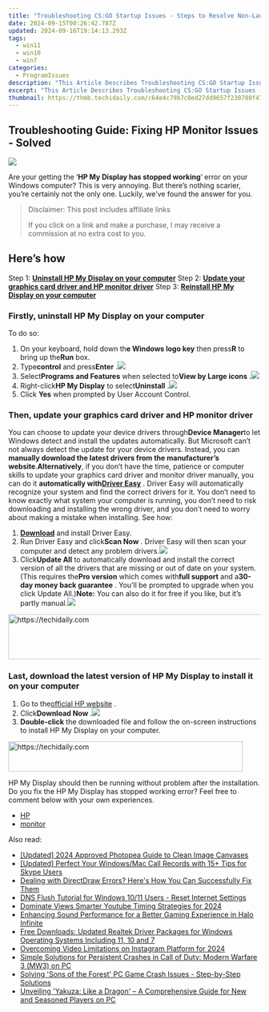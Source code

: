 ```yaml
---
title: "Troubleshooting CS:GO Startup Issues - Steps to Resolve Non-Launch"
date: 2024-09-15T00:26:42.787Z
updated: 2024-09-16T19:14:13.293Z
tags:
  - win11
  - win10
  - win7
categories:
  - ProgramIssues
description: "This Article Describes Troubleshooting CS:GO Startup Issues - Steps to Resolve Non-Launch"
excerpt: "This Article Describes Troubleshooting CS:GO Startup Issues - Steps to Resolve Non-Launch"
thumbnail: https://thmb.techidaily.com/c64e4c79b7c0ed27dd9657f230788f47fff39a2fe25d0191fd48add7ff7b93db.jpg
---
```


## Troubleshooting Guide: Fixing HP Monitor Issues - Solved

![](https://images.drivereasy.com/wp-content/uploads/2018/08/img_5b890090b92ec.png)

Are your getting the ‘**HP My Display has stopped working**‘ error on your Windows computer? This is very annoying. But there’s nothing scarier, you’re certainly not the only one. Luckily, we’ve found the answer for you.

>  Disclaimer: This post includes affiliate links
>
>  If you click on a link and make a purchase, I may receive a commission at no extra cost to you.
>

## Here’s how

Step 1: **[Uninstall HP My Display on your computer](https://tools.techidaily.com/drivereasy/download/)** Step 2: **[Update your graphics card driver and HP monitor driver](https://tools.techidaily.com/drivereasy/download/)** Step 3: **[Reinstall HP My Display on your computer](https://tools.techidaily.com/drivereasy/download/)**

### Firstly, uninstall HP My Display on your computer

To do so:

1. On your keyboard, hold down th**e Windows logo key** then press**R** to bring up the**Run** box.
2. Type**control** and press**Enter** .![](https://images.drivereasy.com/wp-content/uploads/2018/08/img_5b89010276b4b.png)
3. Select**Programs and Features** when selected to**View by Large icons** .![](https://images.drivereasy.com/wp-content/uploads/2018/08/img_5b890184befeb.jpg)
4. Right-click**HP My Display** to select**Uninstall** .![](https://images.drivereasy.com/wp-content/uploads/2018/08/img_5b8901cc8a421.jpg)
5. Click **Yes**  when prompted by User Account Control.

### Then, update your graphics card driver and HP monitor driver

You can choose to update your device drivers through**Device Manager**to let Windows detect and install the updates automatically. But Microsoft can’t not always detect the update for your device drivers. Instead, you can **manually download the latest drivers from the manufacturer’s website**.**Alternatively**, if you don’t have the time, patience or computer skills to update your graphics card driver and monitor driver manually, you can do it **automatically with[Driver Easy](https://tools.techidaily.com/drivereasy/download/)** . Driver Easy will automatically recognize your system and find the correct drivers for it. You don’t need to know exactly what system your computer is running, you don’t need to risk downloading and installing the wrong driver, and you don’t need to worry about making a mistake when installing. See how:

1. **[Download](https://tools.techidaily.com/drivereasy/download/)**  and install Driver Easy.
2. Run Driver Easy and click**Scan Now** . Driver Easy will then scan your computer and detect any problem drivers.![](https://images.drivereasy.com/wp-content/uploads/2018/08/img_5b874f241989c.jpg)
3. Click**Update All** to automatically download and install the correct version of all the drivers that are missing or out of date on your system. (This requires the**Pro version** which comes with**full support** and a**30-day money back guarantee** . You’ll be prompted to upgrade when you click Update All.)**Note:** You can also do it for free if you like, but it’s partly manual.![](https://images.drivereasy.com/wp-content/uploads/2018/08/img_5b890b1f40fe3.jpg)

<!-- affiliate ads begin -->
<a href="https://ephamedtechinc.pxf.io/c/5597632/2137211/26400" target="_top" id="2137211">
  <img src="//a.impactradius-go.com/display-ad/26400-2137211" border="0" alt="https://techidaily.com" width="728" height="90"/>
</a>
<img height="0" width="0" src="https://ephamedtechinc.pxf.io/i/5597632/2137211/26400" style="position:absolute;visibility:hidden;" border="0" />
<!-- affiliate ads end -->

### Last, download the latest version of HP My Display to install it on your computer

1. Go to the[official HP website](https://support.hp.com/us-en/drivers/selfservice/swdetails/hp-value-24-inch-displays/7274745/model/10402860/swItemId/vc-161857-1) .
2. Click**Download Now** .![](https://images.drivereasy.com/wp-content/uploads/2018/08/img_5b890786273c9.jpg)
3. **Double-click** the downloaded file and follow the on-screen instructions to install HP My Display on your computer.

<!-- affiliate ads begin -->
<a href="https://aligracehair.sjv.io/c/5597632/2115950/19272" target="_top" id="2115950">
  <img src="//a.impactradius-go.com/display-ad/19272-2115950" border="0" alt="https://techidaily.com" width="468" height="60"/>
</a>
<img height="0" width="0" src="https://aligracehair.sjv.io/i/5597632/2115950/19272" style="position:absolute;visibility:hidden;" border="0" />
<!-- affiliate ads end -->

HP My Display should then be running without problem after the installation. Do you fix the HP My Display has stopped working error? Feel free to comment below with your own experiences.

* [HP](https://tools.techidaily.com/drivereasy/download/)
* [monitor](https://tools.techidaily.com/drivereasy/download/)

<ins class="adsbygoogle"
     style="display:block"
     data-ad-format="autorelaxed"
     data-ad-client="ca-pub-7571918770474297"
     data-ad-slot="1223367746"></ins>

<ins class="adsbygoogle"
     style="display:block"
     data-ad-client="ca-pub-7571918770474297"
     data-ad-slot="8358498916"
     data-ad-format="auto"
     data-full-width-responsive="true"></ins>

<span class="atpl-alsoreadstyle">Also read:</span>
<div><ul>
<li><a href="https://article-files.techidaily.com/updated-2024-approved-photopea-guide-to-clean-image-canvases/"><u>[Updated] 2024 Approved Photopea Guide to Clean Image Canvases</u></a></li>
<li><a href="https://digital-screen-recording.techidaily.com/updated-perfect-your-windowsmac-call-records-with-15plus-tips-for-skype-users/"><u>[Updated] Perfect Your Windows/Mac Call Records with 15+ Tips for Skype Users</u></a></li>
<li><a href="https://win-able.techidaily.com/dealing-with-directdraw-errors-heres-how-you-can-successfully-fix-them/"><u>Dealing with DirectDraw Errors? Here's How You Can Successfully Fix Them</u></a></li>
<li><a href="https://win-forum.techidaily.com/1722915133043-dns-flush-tutorial-for-windows-1011-users-reset-internet-settings/"><u>DNS Flush Tutorial for Windows 10/11 Users - Reset Internet Settings</u></a></li>
<li><a href="https://youtube-videos.techidaily.com/dominate-views-smarter-youtube-timing-strategies-for-2024/"><u>Dominate Views Smarter Youtube Timing Strategies for 2024</u></a></li>
<li><a href="https://win-able.techidaily.com/enhancing-sound-performance-for-a-better-gaming-experience-in-halo-infinite/"><u>Enhancing Sound Performance for a Better Gaming Experience in Halo Infinite</u></a></li>
<li><a href="https://hardware-updates.techidaily.com/free-downloads-updated-realtek-driver-packages-for-windows-operating-systems-including-11-10-and-7/"><u>Free Downloads: Updated Realtek Driver Packages for Windows Operating Systems Including 11, 10 and 7</u></a></li>
<li><a href="https://instagram-videos.techidaily.com/overcoming-video-limitations-on-instagram-platform-for-2024/"><u>Overcoming Video Limitations on Instagram Platform for 2024</u></a></li>
<li><a href="https://win-able.techidaily.com/simple-solutions-for-persistent-crashes-in-call-of-duty-modern-warfare-3-mw3-on-pc/"><u>Simple Solutions for Persistent Crashes in Call of Duty: Modern Warfare 3 (MW3) on PC</u></a></li>
<li><a href="https://win-able.techidaily.com/solving-sons-of-the-forest-pc-game-crash-issues-step-by-step-solutions/"><u>Solving 'Sons of the Forest' PC Game Crash Issues - Step-by-Step Solutions</u></a></li>
<li><a href="https://win-able.techidaily.com/unveiling-yakuza-like-a-dragon-a-comprehensive-guide-for-new-and-seasoned-players-on-pc/"><u>Unveiling 'Yakuza: Like a Dragon' – A Comprehensive Guide for New and Seasoned Players on PC</u></a></li>
</ul></div>

